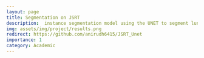 ```yaml
---
layout: page
title: Segmentation on JSRT 
description:  instance segmentation model using the UNET to segment lungs and heart structures.
img: assets/img/project/results.png
redirect: https://github.com/anirudh6415/JSRT_Unet
importance: 1
category: Academic
---
```


